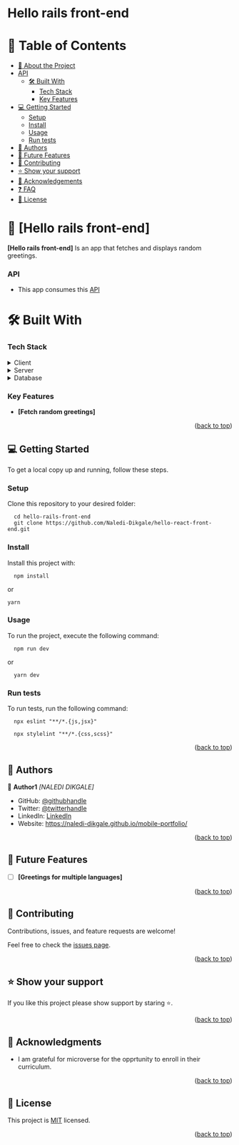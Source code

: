 # Hello rails front-end

<a name="readme-top"></a>

# 📗 Table of Contents

- [📖 About the Project](#about-project)
- [API](#api)
  - [🛠 Built With](#built-with)
    - [Tech Stack](#tech-stack)
    - [Key Features](#key-features)
- [💻 Getting Started](#getting-started)
  - [Setup](#setup)
  - [Install](#install)
  - [Usage](#usage)
  - [Run tests](#run-tests)
- [👥 Authors](#authors)
- [🔭 Future Features](#future-features)
- [🤝 Contributing](#contributing)
- [⭐️ Show your support](#support)
- [🙏 Acknowledgements](#acknowledgements)
- [❓ FAQ](#faq)
- [📝 License](#license)
<!-- PROJECT DESCRIPTION -->

# 📖 [Hello rails front-end] <a name="about-project"></a>

**[Hello rails front-end]** Is an app that fetches and displays random greetings.

### API <a name="api"></a>
- This app consumes this [API](https://github.com/Naledi-Dikgale/hello-rails-back-end.git)

# 🛠 Built With <a name="built-with"></a>

### Tech Stack <a name="tech-stack"></a>

<details>
  <summary>Client</summary>
  <ul>
    <li><a href="#">CSS</a></li>
    <li><a href="#">JavaScript</a></li>
    <li><a href="#">React js</a></li>
     <li><a href="#">Readux js</a></li>
  </ul>
</details>

<details>
  <summary>Server</summary>
  <ul>
    <li><a href="#">No Server build yet</a></li>
  </ul>
</details>

<details>
<summary>Database</summary>
  <ul>
    <li><a href="#">No database build yet</a></li>
  </ul>
</details>

<!-- Features -->

### Key Features <a name="key-features"></a>

- **[Fetch random greetings]**

<p align="right">(<a href="#readme-top">back to top</a>)</p>

<!-- GETTING STARTED -->

## 💻 Getting Started <a name="getting-started"></a>

To get a local copy up and running, follow these steps.


### Setup

Clone this repository to your desired folder:

```
  cd hello-rails-front-end
  git clone https://github.com/Naledi-Dikgale/hello-react-front-end.git
```

### Install

Install this project with:

```
  npm install
```
or
```
yarn
```

### Usage

To run the project, execute the following command:

```
  npm run dev
```
or
```
  yarn dev
```

### Run tests

To run tests, run the following command:

```
  npx eslint "**/*.{js,jsx}"
```
```
  npx stylelint "**/*.{css,scss}"
```

<p align="right">(<a href="#readme-top">back to top</a>)</p>

<!-- AUTHORS -->

## 👥 Authors <a name="authors"></a>

👤 **Author1**
 *[NALEDI DIKGALE]*
 
- GitHub: [@githubhandle](https://github.com/Naledi-Dikgale)
- Twitter: [@twitterhandle](https://twitter.com/ChichiTheStar)
- LinkedIn: [LinkedIn](https://www.linkedin.com/in/naledi-dikgale-068423159/)
- Website: https://naledi-dikgale.github.io/mobile-portfolio/

<p align="right">(<a href="#readme-top">back to top</a>)</p>

<!-- FUTURE FEATURES -->

## 🔭 Future Features <a name="future-features"></a>

- [ ] **[Greetings for multiple languages]**

<p align="right">(<a href="#readme-top">back to top</a>)</p>

<!-- CONTRIBUTING -->

## 🤝 Contributing <a name="contributing"></a>

Contributions, issues, and feature requests are welcome!

Feel free to check the [issues page](https://github.com/Naledi-Dikgale/hello-react-front-end/git/issues).

<p align="right">(<a href="#readme-top">back to top</a>)</p>

<!-- SUPPORT -->

## ⭐️ Show your support <a name="support"></a>

If you like this project please show support by staring ⭐️.

<p align="right">(<a href="#readme-top">back to top</a>)</p>

<!-- ACKNOWLEDGEMENTS -->

## 🙏 Acknowledgments <a name="acknowledgements"></a>

* I am grateful for microverse for the opprtunity to enroll in their curriculum.

<p align="right">(<a href="#readme-top">back to top</a>)</p>

<!-- LICENSE -->

## 📝 License <a name="license"></a>

This project is [MIT](./LICENSE) licensed.

<p align="right">(<a href="#readme-top">back to top</a>)</p>